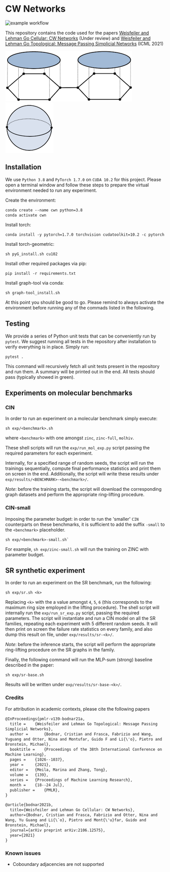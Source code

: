 # CW Networks

![example workflow](https://github.com/twitter-research/scn/actions/workflows/python-package.yml/badge.svg)

This repository contains the code used for the papers
[Weisfeiler and Lehman Go Cellular: CW Networks](https://arxiv.org/abs/2106.12575) (Under review)
and [Weisfeiler and Lehman Go Topological: Message Passing Simplicial Networks](https://arxiv.org/abs/2103.03212) (ICML 2021)

![alt text](./figures/glue_disks.jpeg)&nbsp;  ![alt text](./figures/sphere.jpeg)

## Installation

We use `Python 3.8` and `PyTorch 1.7.0` on `CUDA 10.2` for this project.
Please open a terminal window and follow these steps to prepare the virtual environment needed to run any experiment.

Create the environment:
```
conda create --name cwn python=3.8
conda activate cwn
```

Install torch:
```
conda install -y pytorch=1.7.0 torchvision cudatoolkit=10.2 -c pytorch
```

Install torch-geometric:
```
sh pyG_install.sh cu102
```

Install other required packages via pip:
```
pip install -r requirements.txt
```

Install graph-tool via conda:
```
sh graph-tool_install.sh
```

At this point you should be good to go. Please remind to always activate the environment before running any of the commads listed in the following.

## Testing

We provide a series of Python unit tests that can be conveniently run by `pytest`.
We suggest running all tests in the repository after installation to verify everything is in place. Simply run:
```
pytest .
```
This command will recursively fetch all unit tests present in the repository and run them. A summary will be printed out in the end. All tests should pass (typically showed in green).

## Experiments on molecular benchmarks

### CIN

In order to run an experiment on a molecular benchmark simply execute:
```
sh exp/<benchmark>.sh
```
where `<benchmark>` with one amongst `zinc`, `zinc-full`, `molhiv`.

These shell scripts will run the `exp/run_mol_exp.py` script passing the required parameters for each experiment.

Internally, for a specified range of random seeds, the script will run the trainings sequentially, compute final performance statistics and print them on screen in the end. Additionally, the script will write these results under `exp/results/<BENCHMARK>-<benchmark>/`.

_Note_: before the training starts, the script will download the corresponding graph datasets and perform the appropriate ring-lifting procedure.

### CIN-small

Imposing the parameter budget: in order to run the 'smaller' `CIN` counterparts on these benchmarks, it is sufficient to add the suffix `-small` to the `<benchmark>` placeholder.
```
sh exp/<benchmark>-small.sh`
```
For example, `sh exp/zinc-small.sh` will run the training on ZINC with parameter budget.

## SR synthetic experiment

In order to run an experiment on the SR benchmark, run the following:
```
sh exp/sr.sh <k>
```
Replacing `<k>` with the a value amongst `4`, `5`, `6` (this corresponds to the maximum ring size employed in the lifting procedure).
The shell script will internally run the `exp/run_sr_exp.py` script, passing the required parameters. The script will instantiate and run a CIN model on all the SR families, repeating each experiment with 5 different random seeds. It will then print on screen the failure rate statistics on every family, and also dump this result on file, under `exp/results/sr-<k>/`.

_Note_: before the inference starts, the script will perform the appropriate ring-lifting procedure on the SR graphs in the family.

Finally, the following command will run the MLP-sum (strong) baseline described in the paper:
```
sh exp/sr-base.sh
```
Results will be written under `exp/results/sr-base-<k>/`.

### Credits

For attribution in academic contexts, please cite the following papers

```
@InProceedings{pmlr-v139-bodnar21a,
  title = 	 {Weisfeiler and Lehman Go Topological: Message Passing Simplicial Networks},
  author =       {Bodnar, Cristian and Frasca, Fabrizio and Wang, Yuguang and Otter, Nina and Montufar, Guido F and Li{\'o}, Pietro and Bronstein, Michael},
  booktitle = 	 {Proceedings of the 38th International Conference on Machine Learning},
  pages = 	 {1026--1037},
  year = 	 {2021},
  editor = 	 {Meila, Marina and Zhang, Tong},
  volume = 	 {139},
  series = 	 {Proceedings of Machine Learning Research},
  month = 	 {18--24 Jul},
  publisher =    {PMLR},
}
```

```
@article{bodnar2021b,
  title={Weisfeiler and Lehman Go Cellular: CW Networks},
  author={Bodnar, Cristian and Frasca, Fabrizio and Otter, Nina and Wang, Yu Guang and Li{\`o}, Pietro and Mont{\'u}far, Guido and Bronstein, Michael},
  journal={arXiv preprint arXiv:2106.12575},
  year={2021}
}
```

### Known issues

- Coboundary adjacencies are not supported
